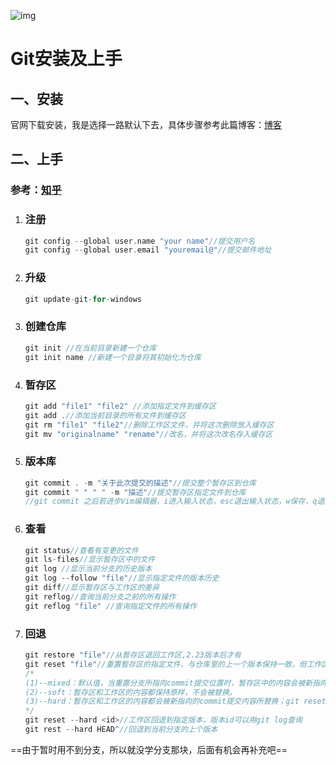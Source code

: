 ﻿![img](https://imgconvert.csdnimg.cn/aHR0cDovL3d3dy5ydWFueWlmZW5nLmNvbS9ibG9naW1nL2Fzc2V0LzIwMTUvYmcyMDE1MTIwOTAxLnBuZw?x-oss-process=image/format,png)

# Git安装及上手



## 一、安装

官网下载安装，我是选择一路默认下去，具体步骤参考此篇博客：[博客](https://www.cnblogs.com/xueweisuoyong/p/11914045.html)

## 二、上手

### 参考：[知乎](https://zhuanlan.zhihu.com/p/30044692)

1. ### 注册

   ```c++
   git config --global user.name "your name"//提交用户名
   git config --global user.email "youremail@"//提交邮件地址
   ```

2. ### 升级

   ~~~c++
   git update-git-for-windows
   ~~~
   
3. ### 创建仓库

   ```c++
   git init //在当前目录新建一个仓库
   git init name //新建一个目录将其初始化为仓库
   ```

4. ### 暂存区

   ```c++
   git add "file1" "file2" //添加指定文件到缓存区
   git add .//添加当前目录的所有文件到缓存区
   git rm "file1" "file2"//删除工作区文件，并将这次删除放入缓存区
   git mv "originalname" "rename"//改名，并将这次改名存入缓存区
   ```

5. ### 版本库

   ```c++
   git commit . -m "关于此次提交的描述"//提交整个暂存区到仓库
   git commit " " " " -m "描述"//提交暂存区指定文件到仓库
   //git commit 之后若进步Vim编辑器，i进入输入状态，esc退出输入状态，w保存，q退出
   ```

6. ### 查看

   ```c++
   git status//查看有变更的文件
   git ls-files//显示暂存区中的文件 
   git log //显示当前分支的历史版本
   git log --follow "file"//显示指定文件的版本历史
   git diff//显示暂存区与工作区的差异
   git reflog//查询当前分支之前的所有操作
   git reflog "file" //查询指定文件的所有操作
   ```

7. ### 回退

   ```c++
   git restore "file"//从暂存区退回工作区,2.23版本后才有
   git reset "file"//重置暂存区的指定文件，与仓库里的上一个版本保持一致，但工作区保持不变
   /*
   (1)--mixed：默认值，当重置分支所指向commit提交位置时，暂存区中的内容会被新指向的commit提交内容所替换，工作区内容不变。
   (2)--soft：暂存区和工作区的内容都保持原样，不会被替换。
   (3)--hard：暂存区和工作区的内容都会被新指向的commit提交内容所替换；git reset --hard只影响被跟踪的文件，如果工作区有新增的文件，并不会被影响。
   */
   git reset --hard <id>//工作区回退到指定版本，版本id可以用git log查询
   git rest --hard HEAD^//回退到当前分支的上个版本
   ```


==由于暂时用不到分支，所以就没学分支那块，后面有机会再补充吧==
